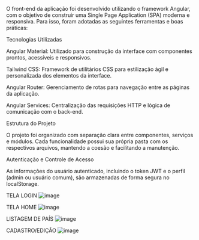 O front-end da aplicação foi desenvolvido utilizando o framework Angular, com o objetivo de construir uma Single Page Application (SPA) moderna e responsiva. Para isso, foram adotadas as seguintes ferramentas e boas práticas:

Tecnologias Utilizadas

Angular Material: Utilizado para construção da interface com componentes prontos, acessíveis e responsivos.

Tailwind CSS: Framework de utilitários CSS para estilização ágil e personalizada dos elementos da interface.

Angular Router: Gerenciamento de rotas para navegação entre as páginas da aplicação.

Angular Services: Centralização das requisições HTTP e lógica de comunicação com o back-end.

Estrutura do Projeto

O projeto foi organizado com separação clara entre componentes, serviços e módulos. Cada funcionalidade possui sua própria pasta com os respectivos arquivos, mantendo a coesão e facilitando a manutenção.

Autenticação e Controle de Acesso

As informações do usuário autenticado, incluindo o token JWT e o perfil (admin ou usuário comum), são armazenadas de forma segura no localStorage.

TELA LOGIN
![image](https://github.com/user-attachments/assets/36cbc943-2681-4355-8095-557fc4f9ced7)

TELA HOME
![image](https://github.com/user-attachments/assets/b0427320-63c1-47e2-accb-4cebea4637ef)

LISTAGEM DE PAÍS
![image](https://github.com/user-attachments/assets/fff1bce2-c6bc-43e0-91d9-037e3e339516)

CADASTRO/EDIÇÃO
![image](https://github.com/user-attachments/assets/1f1c6815-7797-47eb-9514-046db9c34797)




